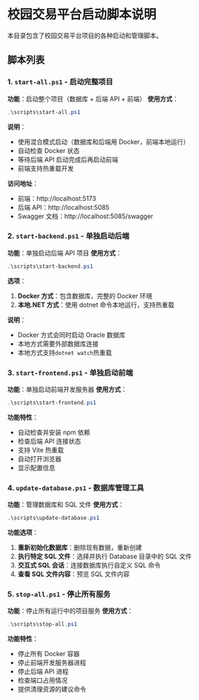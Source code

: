 # 校园交易平台启动脚本说明

本目录包含了校园交易平台项目的各种启动和管理脚本。

## 脚本列表

### 1. `start-all.ps1` - 启动完整项目

**功能**：启动整个项目（数据库 + 后端 API + 前端）
**使用方式**：

```powershell
.\scripts\start-all.ps1
```

**说明**：

- 使用混合模式启动（数据库和后端用 Docker，前端本地运行）
- 自动检查 Docker 状态
- 等待后端 API 启动完成后再启动前端
- 前端支持热重载开发

**访问地址**：

- 前端：http://localhost:5173
- 后端 API：http://localhost:5085
- Swagger 文档：http://localhost:5085/swagger

### 2. `start-backend.ps1` - 单独启动后端

**功能**：单独启动后端 API 项目
**使用方式**：

```powershell
.\scripts\start-backend.ps1
```

**选项**：

1. **Docker 方式**：包含数据库，完整的 Docker 环境
2. **本地.NET 方式**：使用 dotnet 命令本地运行，支持热重载

**说明**：

- Docker 方式会同时启动 Oracle 数据库
- 本地方式需要外部数据库连接
- 本地方式支持`dotnet watch`热重载

### 3. `start-frontend.ps1` - 单独启动前端

**功能**：单独启动前端开发服务器
**使用方式**：

```powershell
.\scripts\start-frontend.ps1
```

**功能特性**：

- 自动检查并安装 npm 依赖
- 检查后端 API 连接状态
- 支持 Vite 热重载
- 自动打开浏览器
- 显示配置信息

### 4. `update-database.ps1` - 数据库管理工具

**功能**：管理数据库和 SQL 文件
**使用方式**：

```powershell
.\scripts\update-database.ps1
```

**功能选项**：

1. **重新初始化数据库**：删除现有数据，重新创建
2. **执行特定 SQL 文件**：选择并执行 Database 目录中的 SQL 文件
3. **交互式 SQL 会话**：连接数据库执行自定义 SQL 命令
4. **查看 SQL 文件内容**：预览 SQL 文件内容

### 5. `stop-all.ps1` - 停止所有服务

**功能**：停止所有运行中的项目服务
**使用方式**：

```powershell
.\scripts\stop-all.ps1
```

**功能特性**：

- 停止所有 Docker 容器
- 停止前端开发服务器进程
- 停止后端 API 进程
- 检查端口占用情况
- 提供清理资源的建议命令
